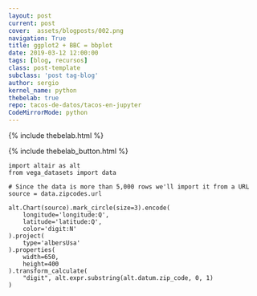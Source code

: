 ```yaml
---
layout: post
current: post
cover:  assets/blogposts/002.png
navigation: True
title: ggplot2 + BBC = bbplot
date: 2019-03-12 12:00:00
tags: [blog, recursos]
class: post-template
subclass: 'post tag-blog'
author: sergio
kernel_name: python
thebelab: true
repo: tacos-de-datos/tacos-en-jupyter
CodeMirrorMode: python
---
```


<script src="https://cdn.jsdelivr.net/npm/vega@4"></script>
<script src="https://cdn.jsdelivr.net/npm/vega-lite@3.0.0-rc12"></script>
<script src="https://cdn.jsdelivr.net/npm/vega-embed@3"></script>
<!-- Load Thebelab for interactive widgets -->
{% include thebelab.html %}

{% include thebelab_button.html %}

<pre data-executable="true" data-language="python">
<code class = 'language-python'>import altair as alt
from vega_datasets import data

# Since the data is more than 5,000 rows we'll import it from a URL
source = data.zipcodes.url

alt.Chart(source).mark_circle(size=3).encode(
    longitude='longitude:Q',
    latitude='latitude:Q',
    color='digit:N'
).project(
    type='albersUsa'
).properties(
    width=650,
    height=400
).transform_calculate(
    "digit", alt.expr.substring(alt.datum.zip_code, 0, 1)
)
</code></pre>
